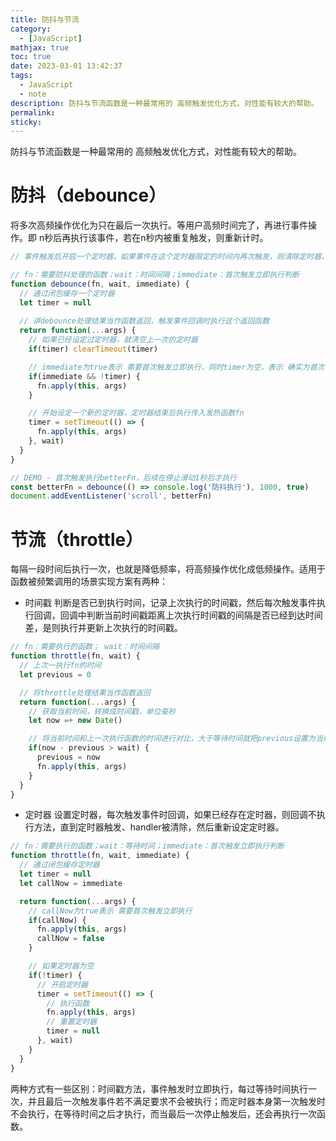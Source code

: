 ```yaml
---
title: 防抖与节流
category:
  - [JavaScript]
mathjax: true
toc: true
date: 2023-03-01 13:42:37
tags:
  - JavaScript
  - note
description: 防抖与节流函数是一种最常用的 高频触发优化方式，对性能有较大的帮助。
permalink:
sticky:
---
```

防抖与节流函数是一种最常用的 高频触发优化方式，对性能有较大的帮助。
# 防抖（debounce）
将多次高频操作优化为只在最后一次执行。等用户高频时间完了，再进行事件操作。即 n秒后再执行该事件，若在n秒内被重复触发，则重新计时。
```js
// 事件触发后开启一个定时器，如果事件在这个定时器限定的时间内再次触发，则清除定时器，再写一个定时器，定时到则触发。

// fn：需要防抖处理的函数；wait：时间间隔；immediate：首次触发立即执行判断
function debounce(fn, wait, immediate) {
  // 通过闭包缓存一个定时器
  let timer = null
  
  // 讲debounce处理结果当作函数返回，触发事件回调时执行这个返回函数
  return function(...args) {
    // 如果已经设定过定时器，就清空上一次的定时器
    if(timer) clearTimeout(timer)

    // immediate为true表示 需要首次触发立即执行，同时timer为空，表示 确实为首次
    if(immediate && !timer) {
      fn.apply(this, args)
    }

    // 开始设定一个新的定时器，定时器结束后执行传入发热函数fn
    timer = setTimeout(() => {
      fn.apply(this, args)
    }, wait)
  }
}

// DEMO - 首次触发执行betterFn，后续在停止滑动1秒后才执行
const betterFn = debounce(() => console.log('防抖执行'), 1000, true)
document.addEventListener('scroll', betterFn)
```
# 节流（throttle）
每隔一段时间后执行一次，也就是降低频率，将高频操作优化成低频操作。适用于函数被频繁调用的场景实现方案有两种：
- 时间戳
判断是否已到执行时间，记录上次执行的时间戳，然后每次触发事件执行回调，回调中判断当前时间戳距离上次执行时间戳的间隔是否已经到达时间差，是则执行并更新上次执行的时间戳。
```js
// fn：需要执行的函数； wait：时间间隔
function throttle(fn, wait) {
  // 上次一执行fn的时间
  let previous = 0

  // 将throttle处理结果当作函数返回
  return function(...args) {
    // 获取当前时间，转换成时间戳，单位毫秒
    let now =+ new Date()

    // 将当前时间和上一次执行函数的时间进行对比，大于等待时间就把previous设置为当前时间并执行函数fn
    if(now - previous > wait) {
      previous = now
      fn.apply(this, args)
    }
  }
}
```
- 定时器
设置定时器，每次触发事件时回调，如果已经存在定时器，则回调不执行方法，直到定时器触发、handler被清除，然后重新设定定时器。
```js
// fn：需要执行的函数；wait：等待时间；immediate：首次触发立即执行判断
function throttle(fn, wait, immediate) {
  // 通过闭包缓存定时器
  let timer = null
  let callNow = immediate

  return function(...args) {
    // callNow为true表示 需要首次触发立即执行
    if(callNow) {
      fn.apply(this, args)
      callNow = false
    }

    // 如果定时器为空
    if(!timer) {
      // 开启定时器
      timer = setTimeout(() => {
        // 执行函数
        fn.apply(this, args)
        // 重置定时器
        timer = null
      }, wait)
    }
  }
}
```
两种方式有一些区别：时间戳方法，事件触发时立即执行，每过等待时间执行一次，并且最后一次触发事件若不满足要求不会被执行；而定时器本身第一次触发时不会执行，在等待时间之后才执行，而当最后一次停止触发后，还会再执行一次函数。
